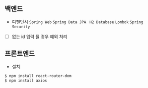 ## 백엔드
- 디펜던시
`Spring Web`   `Spring Data JPA `  `H2 Database`  `Lombok` `Spring Security`
- [ ] 없는 id 입력 될 경우 예외 처리

## 프론트엔드
- 설치
```bash
$ npm install react-router-dom
$ npm install axios
```